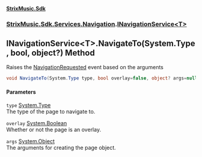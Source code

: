#### [StrixMusic.Sdk](./index.md 'index')
### [StrixMusic.Sdk.Services.Navigation](./StrixMusic-Sdk-Services-Navigation.md 'StrixMusic.Sdk.Services.Navigation').[INavigationService&lt;T&gt;](./StrixMusic-Sdk-Services-Navigation-INavigationService-T-.md 'StrixMusic.Sdk.Services.Navigation.INavigationService&lt;T&gt;')
## INavigationService&lt;T&gt;.NavigateTo(System.Type, bool, object?) Method
Raises the [NavigationRequested](./StrixMusic-Sdk-Services-Navigation-INavigationService-T--NavigationRequested.md 'StrixMusic.Sdk.Services.Navigation.INavigationService&lt;T&gt;.NavigationRequested') event based on the arguments  
```csharp
void NavigateTo(System.Type type, bool overlay=false, object? args=null);
```
#### Parameters
<a name='StrixMusic-Sdk-Services-Navigation-INavigationService-T--NavigateTo(System-Type_bool_object-)-type'></a>
`type` [System.Type](https://docs.microsoft.com/en-us/dotnet/api/System.Type 'System.Type')  
The type of the page to navigate to.  
  
<a name='StrixMusic-Sdk-Services-Navigation-INavigationService-T--NavigateTo(System-Type_bool_object-)-overlay'></a>
`overlay` [System.Boolean](https://docs.microsoft.com/en-us/dotnet/api/System.Boolean 'System.Boolean')  
Whether or not the page is an overlay.  
  
<a name='StrixMusic-Sdk-Services-Navigation-INavigationService-T--NavigateTo(System-Type_bool_object-)-args'></a>
`args` [System.Object](https://docs.microsoft.com/en-us/dotnet/api/System.Object 'System.Object')  
The arguments for creating the page object.  
  
